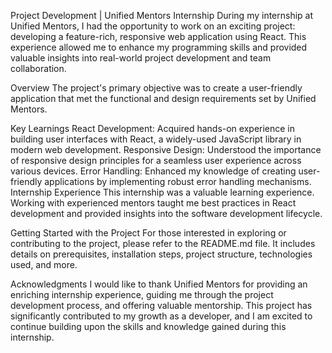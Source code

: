 Project Development | Unified Mentors Internship
During my internship at Unified Mentors, I had the opportunity to work on an exciting project: developing a feature-rich, responsive web application using React. This experience allowed me to enhance my programming skills and provided valuable insights into real-world project development and team collaboration.

Overview
The project's primary objective was to create a user-friendly application that met the functional and design requirements set by Unified Mentors.

Key Learnings
React Development: Acquired hands-on experience in building user interfaces with React, a widely-used JavaScript library in modern web development.
Responsive Design: Understood the importance of responsive design principles for a seamless user experience across various devices.
Error Handling: Enhanced my knowledge of creating user-friendly applications by implementing robust error handling mechanisms.
Internship Experience
This internship was a valuable learning experience. Working with experienced mentors taught me best practices in React development and provided insights into the software development lifecycle.

Getting Started with the Project
For those interested in exploring or contributing to the project, please refer to the README.md file. It includes details on prerequisites, installation steps, project structure, technologies used, and more.

Acknowledgments
I would like to thank Unified Mentors for providing an enriching internship experience, guiding me through the project development process, and offering valuable mentorship. This project has significantly contributed to my growth as a developer, and I am excited to continue building upon the skills and knowledge gained during this internship.